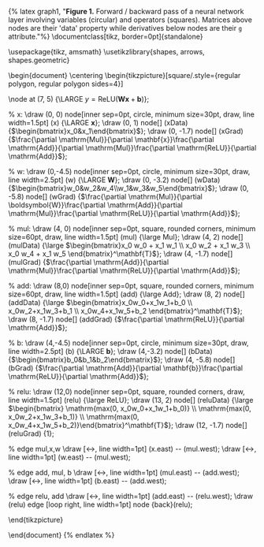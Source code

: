 {% latex graph1, "<strong>Figure 1.</strong> Forward / backward pass of a neural network layer involving variables (circular) and operators (squares). Matrices above nodes are their 'data' property while derivatives below nodes are their `g` attribute."%}
\documentclass[tikz, border=0pt]{standalone}

\usepackage{tikz, amsmath}
\usetikzlibrary{shapes, arrows, shapes.geometric}

\begin{document}
\centering
\begin{tikzpicture}[square/.style={regular polygon, regular polygon sides=4}]

\node at (7, 5) {\LARGE $y = \mathrm{ReLU}(\boldsymbol{W}\mathbf{x} + \mathbf{b})$};

% x:
\draw (0, 0) node[inner sep=0pt, circle, minimum size=30pt, draw, line width=1.5pt] (x) {\LARGE $\mathbf{x}$};
\draw (0, 1) node[] (xData) {$\begin{bmatrix}x_0&x_1\end{bmatrix}$};
\draw (0, -1.7) node[] (xGrad) {$\frac{\partial \mathrm{Mul}}{\partial \mathbf{x}}\frac{\partial \mathrm{Add}}{\partial \mathrm{Mul}}\frac{\partial \mathrm{ReLU}}{\partial \mathrm{Add}}$};

% w:
\draw (0,-4.5) node[inner sep=0pt, circle, minimum size=30pt, draw, line width=2.5pt] (w) {\LARGE $\boldsymbol{W}$};
\draw (0, -3.2) node[] (wData) {$\begin{bmatrix}w_0&w_2&w_4\\w_1&w_3&w_5\end{bmatrix}$};
\draw (0, -5.8) node[] (wGrad) {$\frac{\partial \mathrm{Mul}}{\partial \boldsymbol{W}}\frac{\partial \mathrm{Add}}{\partial \mathrm{Mul}}\frac{\partial \mathrm{ReLU}}{\partial \mathrm{Add}}$};

% mul:
\draw (4, 0) node[inner sep=0pt, square, rounded corners, minimum size=60pt, draw, line width=1.5pt] (mul) {\large $\mathrm{Mul}$};
\draw (4, 2) node[] (mulData) {\large $\begin{bmatrix}x_0 w_0 + x_1 w_1 \\ x_0 w_2 + x_1 w_3 \\ x_0 w_4 + x_1 w_5
\end{bmatrix}^\mathbf{T}$};
\draw (4, -1.7) node[] (mulGrad) {$\frac{\partial \mathrm{Add}}{\partial \mathrm{Mul}}\frac{\partial \mathrm{ReLU}}{\partial \mathrm{Add}}$};

% add:
\draw (8,0) node[inner sep=0pt, square, rounded corners, minimum size=60pt, draw, line width=1.5pt] (add) {\large $\mathrm{Add}$};
\draw (8, 2) node[] (addData) {\large $\begin{bmatrix}x_0w_0+x_1w_1+b_0 \\ x_0w_2+x_1w_3+b_1 \\ x_0w_4+x_1w_5+b_2
\end{bmatrix}^\mathbf{T}$};
\draw (8, -1.7) node[] (addGrad) {$\frac{\partial \mathrm{ReLU}}{\partial \mathrm{Add}}$};

% b:
\draw (4,-4.5) node[inner sep=0pt, circle, minimum size=30pt, draw, line width=2.5pt] (b) {\LARGE $\mathbf{b}$};
\draw (4,-3.2) node[] (bData) {$\begin{bmatrix}b_0&b_1&b_2\end{bmatrix}$};
\draw (4, -5.8) node[] (bGrad) {$\frac{\partial \mathrm{Add}}{\partial \mathbf{b}}\frac{\partial \mathrm{ReLU}}{\partial \mathrm{Add}}$};

% relu:
\draw (12,0) node[inner sep=0pt, square, rounded corners, draw, line width=1.5pt] (relu) {\large $\mathrm{ReLU}$};
\draw (13, 2) node[] (reluData) {\large $\begin{bmatrix} \mathrm{max(0, x_0w_0+x_1w_1+b_0)} \\ \mathrm{max(0, x_0w_2+x_1w_3+b_1)} \\ \mathrm{max(0, x_0w_4+x_1w_5+b_2)}\end{bmatrix}^\mathbf{T}$};
\draw (12, -1.7) node[] (reluGrad) {$1$};

% edge mul,x,w
\draw [<->, line width=1pt] (x.east) -- (mul.west);
\draw [<->, line width=1pt] (w.east) -- (mul.west);

% edge add, mul, b
\draw [<->, line width=1pt] (mul.east) -- (add.west);
\draw [<->, line width=1pt] (b.east) -- (add.west);

% edge relu, add
\draw [<->, line width=1pt] (add.east) -- (relu.west);
\draw (relu) edge [loop right, line width=1pt] node {back}(relu);

\end{tikzpicture}

\end{document}
{% endlatex %}
